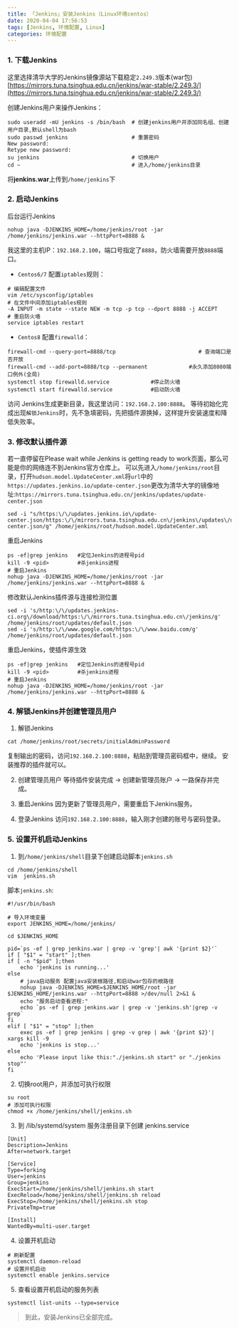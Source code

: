 ```yaml
---
title: 「Jenkins」安装Jenkins（Linux环境centos）
date: 2020-04-04 17:56:53
tags: [Jenkins, 环境配置, Linux]
categories: 环境配置
---
```


### 1. 下载Jenkins
这里选择清华大学的Jenkins镜像源站下载稳定`2.249.3`版本(war包)
[https://mirrors.tuna.tsinghua.edu.cn/jenkins/war-stable/2.249.3/](https://mirrors.tuna.tsinghua.edu.cn/jenkins/war-stable/2.249.3/)

<!-- more -->

创建Jenkins用户来操作Jenkins：
``` shell
sudo useradd -mU jenkins -s /bin/bash  # 创建jenkins用户并添加同名组、创建用户目录,默认shell为bash
sudo passwd jenkins                    # 重置密码
New password: 
Retype new password: 
su jenkins                             # 切换用户
cd ~                                   # 进入/home/jenkins目录
```

将**jenkins.war**上传到`/home/jenkins`下



### 2. 启动Jenkins
后台运行Jenkins
``` shell
nohup java -DJENKINS_HOME=/home/jenkins/root -jar /home/jenkins/jenkins.war --httpPort=8888 &
```

我这里的主机IP：`192.168.2.100`，端口号指定了`8888`，防火墙需要开放`8888`端口。
- `Centos6/7` 配置`iptables`规则：
``` shell
# 编辑配置文件
vim /etc/sysconfig/iptables
# 在文件中间添加iptables规则
-A INPUT -m state --state NEW -m tcp -p tcp --dport 8888 -j ACCEPT
# 重启防火墙
service iptables restart
```

- `Centos8` 配置`firewalld`：
``` shell
firewall-cmd --query-port=8888/tcp                          # 查询端口是否开放
firewall-cmd --add-port=8888/tcp --permanent             #永久添加8080端口例外(全局)
systemctl stop firewalld.service             #停止防火墙
systemctl start firewalld.service            #启动防火墙
```

访问 Jenkins生成更新目录，我这里访问：`192.168.2.100:8888`。
等待初始化完成出现`解锁Jenkins`时，先不急填密码，先把插件源换掉，这样提升安装速度和降低失败率。



### 3. 修改默认插件源
若一直停留在Please wait while Jenkins is getting ready to work页面，那么可能是你的网络连不到Jenkins官方仓库上。
可以先进入`/home/jenkins/root`目录，打开`hudson.model.UpdateCenter.xml`将`url`中的 
`https://updates.jenkins.io/update-center.json`更改为清华大学的镜像地址:`https://mirrors.tuna.tsinghua.edu.cn/jenkins/updates/update-center.json`
``` shell
sed -i "s/https:\/\/updates.jenkins.io\/update-center.json/https:\/\/mirrors.tuna.tsinghua.edu.cn\/jenkins\/updates\/update-center.json/g" /home/jenkins/root/hudson.model.UpdateCenter.xml
```

重启Jenkins
``` shell
ps -ef|grep jenkins   #定位Jenkins的进程号pid
kill -9 <pid>         #杀jenkins进程
# 重启Jenkins
nohup java -DJENKINS_HOME=/home/jenkins/root -jar /home/jenkins/jenkins.war --httpPort=8888 &
```

修改默认Jenkins插件源与连接检测位置
``` shell
sed -i 's/http:\/\/updates.jenkins-ci.org\/download/https:\/\/mirrors.tuna.tsinghua.edu.cn\/jenkins/g' /home/jenkins/root/updates/default.json
sed -i 's/http:\/\/www.google.com/https:\/\/www.baidu.com/g' /home/jenkins/root/updates/default.json
```

重启Jenkins，使插件源生效
``` shell
ps -ef|grep jenkins   #定位Jenkins的进程号pid
kill -9 <pid>         #杀jenkins进程
# 重启Jenkins
nohup java -DJENKINS_HOME=/home/jenkins/root -jar /home/jenkins/jenkins.war --httpPort=8888 &
```



### 4. 解锁Jenkins并创建管理员用户
1. 解锁Jenkins
``` shell
cat /home/jenkins/root/secrets/initialAdminPassword
```

复制输出的密码，访问`192.168.2.100:8888`，粘贴到管理员密码框中，继续。
安装推荐的插件就可以。

2. 创建管理员用户
等待插件安装完成 -> 创建新管理员账户 -> 一路保存并完成。

3. 重启Jenkins
因为更新了管理员用户，需要重启下Jenkins服务。

4. 登录Jenkins
访问`192.168.2.100:8888`，输入刚才创建的账号与密码登录。



### 5. 设置开机启动Jenkins

1. 到`/home/jenkins/shell`目录下创建启动脚本`jenkins.sh`

``` shell
cd /home/jenkins/shell
vim  jenkins.sh
```

脚本`jenkins.sh`:

``` shell
#!/usr/bin/bash

# 导入环境变量
export JENKINS_HOME=/home/jenkins/

cd $JENKINS_HOME

pid=`ps -ef | grep jenkins.war | grep -v 'grep'| awk '{print $2}'`
if [ "$1" = "start" ];then
if [ -n "$pid" ];then
    echo 'jenkins is running...'
else
    # java启动服务 配置java安装根路径,和启动war包存的根路径
    nohup java -DJENKINS_HOME=$JENKINS_HOME/root -jar $JENKINS_HOME/jenkins.war --httpPort=8888 >/dev/null 2>&1 &
    echo "服务启动查看进程:"
    echo `ps -ef | grep jenkins.war | grep -v 'jenkins.sh'|grep -v grep`
fi
elif [ "$1" = "stop" ];then
    exec ps -ef | grep jenkins | grep -v grep | awk '{print $2}'| xargs kill -9
    echo 'jenkins is stop...'
else
    echo 'Please input like this:"./jenkins.sh start" or "./jenkins stop"'
fi
```

2. 切换root用户，并添加可执行权限

``` shell
su root
# 添加可执行权限
chmod +x /home/jenkins/shell/jenkins.sh
```

3. 到 /lib/systemd/system 服务注册目录下创建 jenkins.service

``` shell
[Unit]
Description=Jenkins
After=network.target
 
[Service]
Type=forking
User=jenkins
Group=jenkins
ExecStart=/home/jenkins/shell/jenkins.sh start
ExecReload=/home/jenkins/shell/jenkins.sh reload
ExecStop=/home/jenkins/shell/jenkins.sh stop
PrivateTmp=true
 
[Install]
WantedBy=multi-user.target
```

4. 设置开机启动

``` shell
# 刷新配置
systemctl daemon-reload
# 设置开机启动
systemctl enable jenkins.service
```

5. 查看设置开机启动的服务列表

``` shell
systemctl list-units --type=service
```


> 到此，安装Jenkins已全部完成。

